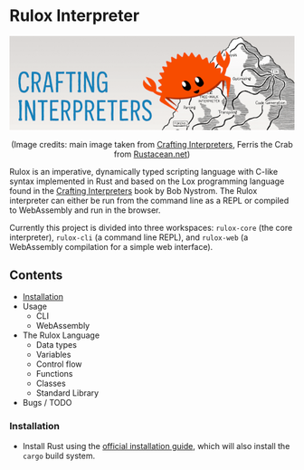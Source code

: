 # Rulox Interpreter
<p align="center"><img src="./crafting_interpreters.png" alt="Crafting Interpreters Logo with Ferris the Crab"></p>
<p align="center">(Image credits: main image taken from <a href="https://craftinginterpreters.com/">Crafting Interpreters</a>, Ferris the Crab from <a href="https://www.rustacean.net/">Rustacean.net</a>)</p>

Rulox is an imperative, dynamically typed scripting language with C-like syntax implemented in Rust and based on the Lox programming language found in the [Crafting Interpreters](https://craftinginterpreters.com/) book by Bob Nystrom. The Rulox interpreter can either be run from the command line as a REPL or compiled to WebAssembly and run in the browser.

Currently this project is divided into three workspaces: `rulox-core` (the core interpreter), `rulox-cli` (a command line REPL), and `rulox-web` (a WebAssembly compilation for a simple web interface).

## Contents 
* [Installation](#installation)
* Usage
  *  CLI
  *  WebAssembly
* The Rulox Language
  *  Data types
  *  Variables
  *  Control flow
  *  Functions
  *  Classes
  *  Standard Library
* Bugs / TODO

### Installation
* Install Rust using the [official installation guide](https://www.rust-lang.org/learn/get-started), which will also install the `cargo` build system.

<!-- 
* Clone the GitHub repository and build the emulator:

```
$ git clone https://github.com/ChrisRG/rulox
$ cd rulox
$ cargo build --release
```
The binary can then be found in `./target/release`.

## Usage

#### CLI

#### WebAssembly
-->

